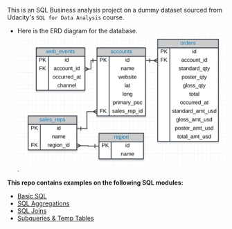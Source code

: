 This is an SQL Business analysis project on a dummy dataset sourced from Udacity's `SQL for Data Analysis` course.  
- Here is the ERD diagram for the database.
![ERD Diagram](https://github.com/tamunoWoks/parch_and_posey/blob/main/ERD%20diagram.png).

**This repo contains examples on the following SQL modules:**
- [Basic SQL](https://github.com/tamunoWoks/parch_and_posey/blob/main/basic_sql.md)
- [SQL Aggregations](https://github.com/tamunoWoks/parch_and_posey/blob/main/sql_aggregations.md)
- [SQL Joins](https://github.com/tamunoWoks/parch_and_posey/blob/main/sql_joins.md)
- [Subqueries & Temp Tables](https://github.com/tamunoWoks/parch_and_posey/blob/main/subqueries_and_temp_tables.md)
